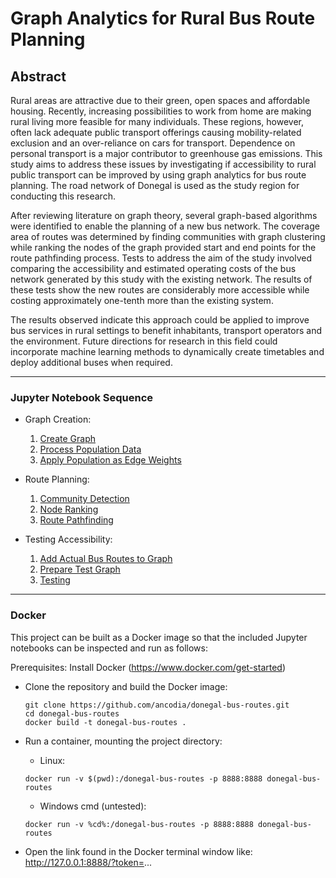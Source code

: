 # Graph Analytics for Rural Bus Route Planning

## Abstract
Rural areas are attractive due to their green, open spaces and affordable housing. Recently, increasing possibilities to work from home are making rural living more feasible for many individuals. These regions, however, often lack adequate public transport offerings causing mobility-related exclusion and an over-reliance on cars for transport. Dependence on personal transport is a major contributor to greenhouse gas emissions. This study aims to address these issues by investigating if accessibility to rural public transport can be improved by using graph analytics for bus route planning. The road network of Donegal is used as the study region for conducting this research.

After reviewing literature on graph theory, several graph-based algorithms were identified to enable the planning of a new bus network. The coverage area of routes was determined by finding communities with graph clustering while ranking the nodes of the graph provided start and end points for the route pathfinding process. Tests to address the aim of the study involved comparing the accessibility and estimated operating costs of the bus network generated by this study with the existing network. The results of these tests show the new routes are considerably more accessible while costing approximately one-tenth more than the existing system.

The results observed indicate this approach could be applied to improve bus services in rural settings to benefit inhabitants, transport operators and the environment. Future directions for research in this field could incorporate machine learning methods to dynamically create timetables and deploy additional buses when required.

---
### Jupyter Notebook Sequence
- Graph Creation:
  
  1. [Create Graph](https://github.com/ancodia/donegal-bus-routes/blob/master/graph/notebooks/create_graph.ipynb)
  2. [Process Population Data](https://github.com/ancodia/donegal-bus-routes/blob/master/graph/notebooks/donegal_population_data.ipynb)
  3. [Apply Population as Edge Weights](https://github.com/ancodia/donegal-bus-routes/blob/master/graph/notebooks/apply_edge_weights.ipynb)
  
- Route Planning:

  1. [Community Detection](https://github.com/ancodia/donegal-bus-routes/blob/master/route_planning/notebooks/community_detection.ipynb)
  2. [Node Ranking](https://github.com/ancodia/donegal-bus-routes/blob/master/route_planning/notebooks/node_ranking.ipynb)
  3. [Route Pathfinding](https://github.com/ancodia/donegal-bus-routes/blob/master/route_planning/notebooks/route_pathfinding.ipynb)
 
- Testing Accessibility:
  
  1. [Add Actual Bus Routes to Graph](https://github.com/ancodia/donegal-bus-routes/blob/master/testing/notebooks/add_locallink_bus_stops_to_graph.ipynb)
  2. [Prepare Test Graph](https://github.com/ancodia/donegal-bus-routes/blob/master/testing/notebooks/prepare_test_graph.ipynb)
  3. [Testing](https://github.com/ancodia/donegal-bus-routes/blob/master/testing/notebooks/testing.ipynb)
---

### Docker
This project can be built as a Docker image so that the included Jupyter notebooks can be inspected and run as follows:

Prerequisites: Install Docker (https://www.docker.com/get-started)

- Clone the repository and build the Docker image:
  ```
  git clone https://github.com/ancodia/donegal-bus-routes.git
  cd donegal-bus-routes
  docker build -t donegal-bus-routes .
  ```

- Run a container, mounting the project directory:
  
  - Linux:
  ```
  docker run -v $(pwd):/donegal-bus-routes -p 8888:8888 donegal-bus-routes
  ```
  - Windows cmd (untested):
  ```
  docker run -v %cd%:/donegal-bus-routes -p 8888:8888 donegal-bus-routes
  ```
  
- Open the link found in the Docker terminal window like: http://127.0.0.1:8888/?token=...
